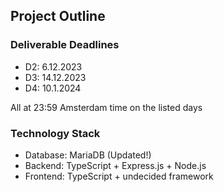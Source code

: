 ## Project Outline

### Deliverable Deadlines

- D2: 6.12.2023 
- D3: 14.12.2023
- D4: 10.1.2024

All at 23:59 Amsterdam time on the listed days

### Technology Stack

- Database: MariaDB (Updated!)
- Backend: TypeScript + Express.js + Node.js
- Frontend: TypeScript + undecided framework
